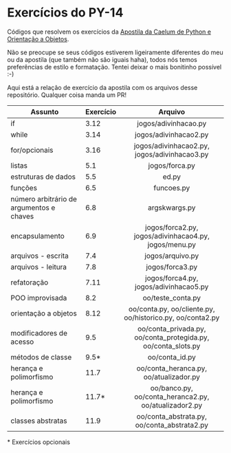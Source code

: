 # Exercícios do PY-14
Códigos que resolvem os exercícios da [Apostila da Caelum de Python e Orientação a Objetos](https://www.caelum.com.br/apostila-python-orientacao-objetos).

Não se preocupe se seus códigos estiverem ligeiramente diferentes do meu ou da apostila (que também não são iguais haha), todos nós temos preferências de estilo e formatação. Tentei deixar o mais bonitinho possível :-)

Aqui está a relação de exercício da apostila com os arquivos desse repositório. Qualquer coisa manda um PR!

| Assunto | Exercício     | Arquivo    
| ------------- |:------------- |:-------------:
| if | 3.12 | jogos/adivinhacao.py 
| while | 3.14 | jogos/adivinhacao2.py   
| for/opcionais | 3.16 | jogos/adivinhacao2.py, jogos/adivinhacao3.py
| listas | 5.1 | jogos/forca.py
| estruturas de dados | 5.5 | ed.py
| funções | 6.5 | funcoes.py
| número arbitrário de argumentos e chaves | 6.8 | argskwargs.py
| encapsulamento | 6.9 | jogos/forca2.py, jogos/adivinhacao4.py, jogos/menu.py
| arquivos - escrita | 7.4 | jogos/arquivo.py
| arquivos - leitura | 7.8 | jogos/forca3.py
| refatoração | 7.11 | jogos/forca4.py, jogos/adivinhacao5.py
| POO improvisada | 8.2 | oo/teste_conta.py 
| orientação a objetos | 8.12 | oo/conta.py, oo/cliente.py, oo/historico.py, oo/conta2.py
| modificadores de acesso | 9.5 | oo/conta_privada.py, oo/conta_protegida.py, oo/conta_slots.py
| métodos de classe | 9.5* | oo/conta_id.py
| herança e polimorfismo | 11.7 | oo/conta_heranca.py, oo/atualizador.py
| herança e polimorfismo | 11.7* | oo/banco.py, oo/conta_heranca2.py, oo/atualizador2.py
| classes abstratas | 11.9 | oo/conta_abstrata.py, oo/conta_abstrata2.py

\* Exercícios opcionais